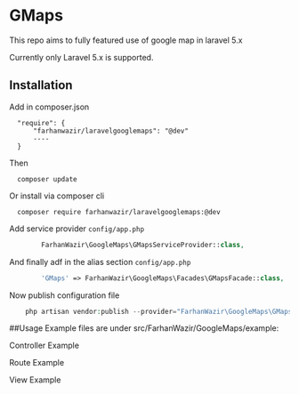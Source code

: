 # GMaps
This repo aims to fully featured use of google map in laravel 5.x

Currently only Laravel 5.x is supported.

## Installation
Add in composer.json
```
  "require": {
      "farhanwazir/laravelgooglemaps": "@dev"
      ----
  }
```
Then
```
  composer update
```
Or install via composer cli
```
  composer require farhanwazir/laravelgooglemaps:@dev
```

Add service provider `config/app.php`
```php
        FarhanWazir\GoogleMaps\GMapsServiceProvider::class,
```

And finally adf in the alias section `config/app.php`
```php
        'GMaps' => FarhanWazir\GoogleMaps\Facades\GMapsFacade::class,
```

Now publish configuration file
```php
    php artisan vendor:publish --provider="FarhanWazir\GoogleMaps\GMapsServiceProvider" --tag="config"
```

##Usage
Example files are under src/FarhanWazir/GoogleMaps/example:

Controller Example

Route Example

View Example
